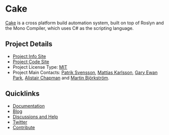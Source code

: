 # Cake

[Cake](https://cakebuild.net/) is a cross platform build automation system, 
built on top of Roslyn and the Mono Compiler, which uses C# as the scripting language.

## Project Details

* [Project Info Site](https://cakebuild.net)
* [Project Code Site](https://github.com/cake-build)
* Project License Type: [MIT](https://github.com/cake-build/cake/blob/develop/LICENSE)
* Project Main Contacts: [Patrik Svensson](https://github.com/patriksvensson), [Mattias Karlsson](https://github.com/devlead), [Gary Ewan Park](https://github.com/gep13), [Alistair Chapman](https://github.com/agc93) and [Martin Björkström](https://github.com/mholo65).

## Quicklinks

* [Documentation](https://cakebuild.net/docs)
* [Blog](https://cakebuild.net/blog)
* [Discussions and Help](https://gitter.im/cake-build/cake)
* [Twitter](https://twitter.com/cakebuildnet)
* [Contribute](https://github.com/cake-build/cake/blob/develop/CONTRIBUTING.md)
